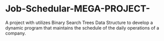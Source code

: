 # Job-Schedular-MEGA-PROJECT-
A project with utilizes Binary Search Trees Data Structure to develop a dynamic program that maintains the schedule of the daily operations of a company.

